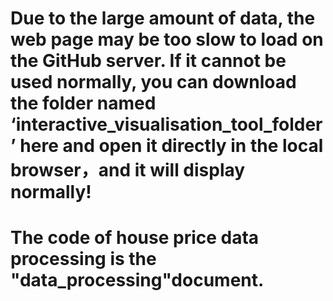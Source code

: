 # Due to the large amount of data, the web page may be too slow to load on the GitHub server. If it cannot be used normally, you can download the folder named ‘interactive_visualisation_tool_folder’ here and open it directly in the local browser，and it will display normally!
# The code of house price data processing is the "data_processing"document. 
